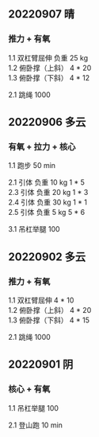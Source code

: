 ## 20220907 晴

### 推力 + 有氧
1.1 双杠臂屈伸 负重 25 kg  
1.2 俯卧撑（上斜） 4 * 20   
1.3 俯卧撑（下斜） 4 * 12   

2.1 跳绳 1000   



## 20220906 多云

### 有氧 + 拉力 + 核心
1.1 跑步 50 min  

2.1 引体 负重 10 kg 1 * 5      
2.3 引体 负重 20 kg 1 * 3   
2.4 引体 负重 30 kg 1 * 1  
2.5 引体 负重  5 kg 5 * 6  

3.1 吊杠举腿 100    



## 20220902 多云

### 推力 + 有氧
1.1 双杠臂屈伸     4 * 10  
1.2 俯卧撑（上斜） 4 * 20   
1.3 俯卧撑（下斜） 4 * 15     

2.1 跳绳 1000  



## 20220901 阴

### 核心 + 有氧
1.1 吊杠举腿 100  

2.1 登山跑 10 min     


